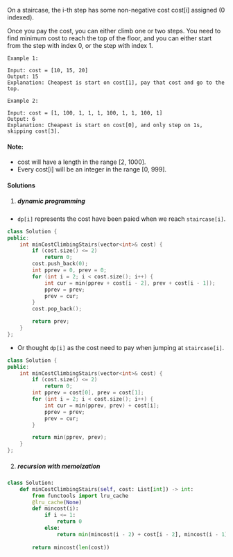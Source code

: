 On a staircase, the i-th step has some non-negative cost cost[i] assigned (0 indexed).

Once you pay the cost, you can either climb one or two steps. You need to find minimum cost to reach the top of the floor, and you can either start from the step with index 0, or the step with index 1.

```
Example 1:

Input: cost = [10, 15, 20]
Output: 15
Explanation: Cheapest is start on cost[1], pay that cost and go to the top.

Example 2:

Input: cost = [1, 100, 1, 1, 1, 100, 1, 1, 100, 1]
Output: 6
Explanation: Cheapest is start on cost[0], and only step on 1s, skipping cost[3].
```

#### Note:

-    cost will have a length in the range [2, 1000].
-    Every cost[i] will be an integer in the range [0, 999].


#### Solutions

1. ##### dynamic programming


- `dp[i]` represents the cost have been paied when we reach `staircase[i]`.

```c++
class Solution {
public:
    int minCostClimbingStairs(vector<int>& cost) {
        if (cost.size() <= 2)
            return 0;
        cost.push_back(0);
        int pprev = 0, prev = 0;
        for (int i = 2; i < cost.size(); i++) {
            int cur = min(pprev + cost[i - 2], prev + cost[i - 1]);
            pprev = prev;
            prev = cur;
        }
        cost.pop_back();

        return prev;
    }
};
```


- Or thought `dp[i]` as the cost need to pay when jumping at `staircase[i]`.

```c++
class Solution {
public:
    int minCostClimbingStairs(vector<int>& cost) {
        if (cost.size() <= 2)
            return 0;
        int pprev = cost[0], prev = cost[1];
        for (int i = 2; i < cost.size(); i++) {
            int cur = min(pprev, prev) + cost[i];
            pprev = prev;
            prev = cur;
        }

        return min(pprev, prev);
    }
};
```


2. ##### recursion with memoization

```python
class Solution:
    def minCostClimbingStairs(self, cost: List[int]) -> int:
        from functools import lru_cache
        @lru_cache(None)
        def mincost(i):
            if i <= 1:
                return 0
            else:
                return min(mincost(i - 2) + cost[i - 2], mincost(i - 1) + cost[i - 1])
        
        return mincost(len(cost))
```